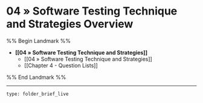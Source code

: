 # 04 » Software Testing Technique and Strategies Overview
%% Begin Landmark %%
- **[[04 » Software Testing Technique and Strategies]]**
	- [[04 » Software Testing Technique and Strategies]]
	- [[Chapter 4 - Question Lists]]

%% End Landmark %%

---
 
```ccard
type: folder_brief_live
```
 
